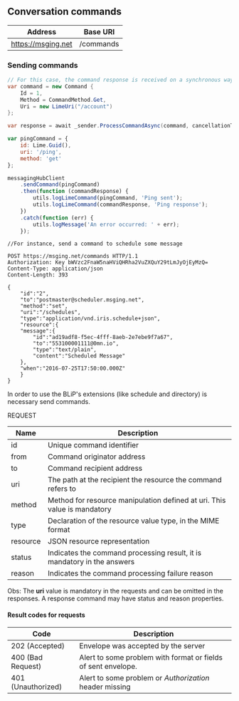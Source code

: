 ## Conversation commands

| Address               | Base URI     |
|-----------------------|--------------|
| https://msging.net    | /commands    |

### Sending commands

```csharp
// For this case, the command response is received on a synchronous way.
var command = new Command {
    Id = 1,
    Method = CommandMethod.Get,
    Uri = new LimeUri("/account")
};

var response = await _sender.ProcessCommandAsync(command, cancellationToken);
```

```javascript
var pingCommand = {
    id: Lime.Guid(),
    uri: '/ping',
    method: 'get'
};

messagingHubClient
    .sendCommand(pingCommand)
    .then(function (commandResponse) {
        utils.logLimeCommand(pingCommand, 'Ping sent');
        utils.logLimeCommand(commandResponse, 'Ping response');
    })
    .catch(function (err) {
        utils.logMessage('An error occurred: ' + err);
    });

```

```http
//For instance, send a command to schedule some message

POST https://msging.net/commands HTTP/1.1
Authorization: Key bWVzc2FnaW5naHViQHRha2VuZXQuY29tLmJyOjEyMzQ=
Content-Type: application/json
Content-Length: 393

{  
    "id":"2",
    "to":"postmaster@scheduler.msging.net",
    "method":"set",
    "uri":"/schedules",
    "type":"application/vnd.iris.schedule+json",
    "resource":{  
    "message":{  
        "id":"ad19adf8-f5ec-4fff-8aeb-2e7ebe9f7a67",
        "to":"553100001111@0mn.io",
        "type":"text/plain",
        "content":"Scheduled Message"
    },
    "when":"2016-07-25T17:50:00.000Z"
    }
}
```

In order to use the BLiP's extensions (like schedule and directory) is necessary send commands. 

REQUEST

| Name | Description |
|---------------------------------|--------------|
| id     | Unique command identifier   |
| from   | Command originator address   |
| to     | Command recipient address  |
| uri    | The path at the recipient the resource the command refers to |
| method | Method for resource manipulation defined at uri. This value is mandatory |
| type | Declaration of the resource value type, in the MIME format |
| resource | JSON resource representation |
| status | Indicates the command processing result, it is mandatory in the answers |
| reason | Indicates the command processing failure reason |

Obs: The **uri** value is mandatory in the requests and can be omitted in the responses. A response command may have status and reason properties.

#### Result codes for requests

| Code                | Description                                                                               |
|---------------------|-----------------------------------------------------------------------------------------  |
| 202 (Accepted)      | Envelope was accepted by the server                                                       |
| 400 (Bad Request)   | Alert to some problem with format or fields of sent envelope.                             |
| 401 (Unauthorized)  | Alert to some problem or *Authorization* header missing                                   |


